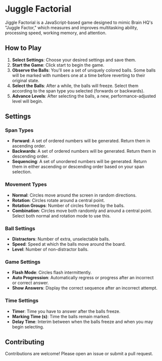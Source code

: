 # Juggle Factorial

Jiggle Factorial is a JavaScript-based game designed to mimic Brain HQ's "Juggle Factor," which measures and improves multitasking ability, processing speed, working memory, and attention.

## How to Play

1. **Select Settings**: Choose your desired settings and save them.
2. **Start the Game**: Click start to begin the game.
3. **Observe the Balls**: You'll see a set of uniquely colored balls. Some balls will be marked with numbers one at a time before reverting to their original state.
4. **Select the Balls**: After a while, the balls will freeze. Select them according to the span type you selected (forwards or backwards).
5. **Advance Levels**: After selecting the balls, a new, performance-adjusted level will begin.

## Settings

### Span Types

- **Forward**: A set of ordered numbers will be generated. Return them in ascending order.
- **Backwards**: A set of ordered numbers will be generated. Return them in descending order.
- **Sequencing**: A set of unordered numbers will be generated. Return them in either ascending or descending order based on your span selection.

### Movement Types

- **Normal**: Circles move around the screen in random directions.
- **Rotation**: Circles rotate around a central point.
- **Rotation Groups**: Number of circles formed by the balls.
- **Combination**: Circles move both randomly and around a central point. Select both normal and rotation mode to use this.

### Ball Settings

- **Distractors**: Number of extra, unselectable balls.
- **Speed**: Speed at which the balls move around the board.
- **Level**: Number of non-distractor balls.

### Game Settings

- **Flash Mode**: Circles flash intermittently.
- **Auto Progression**: Automatically regress or progress after an incorrect or correct answer.
- **Show Answers**: Display the correct sequence after an incorrect attempt.

### Time Settings

- **Timer**: Time you have to answer after the balls freeze.
- **Marking Time (s)**: Time the balls remain marked.
- **Delay Time**: Interim between when the balls freeze and when you may begin selecting.

## Contributing

Contributions are welcome! Please open an issue or submit a pull request.
